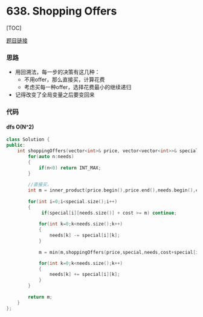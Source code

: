 
# 638. Shopping Offers
[TOC]

[题目链接](https://leetcode.com/problems/shopping-offers/)

### 思路
* 用回溯法，每一步的决策有这几种：
    * 不用offer，那么直接买，计算花费
    * 考虑买每一种offer，选择花费最小的继续递归
* 记得改变了全局变量之后要变回来

### 代码

#### dfs O(N^2)
```cpp
class Solution {
public:
    int shoppingOffers(vector<int>& price, vector<vector<int>>& special, vector<int>& needs,int cost = 0) {
        for(auto n:needs)
        {
            if(n<0) return INT_MAX;
        }
        
        //直接买，
        int m = inner_product(price.begin(),price.end(),needs.begin(),cost);
        
        for(int i=0;i<special.size();i++)
        {
             if(special[i][needs.size()] + cost >= m) continue;
             
            for(int k=0;k<needs.size();k++)
            {
                needs[k] -= special[i][k];
            }
            
            m = min(m,shoppingOffers(price,special,needs,cost+special[i][needs.size()]));

            for(int k=0;k<needs.size();k++)
            {
                needs[k] += special[i][k];
            }
        }
        
        return m;
    }
};
```

